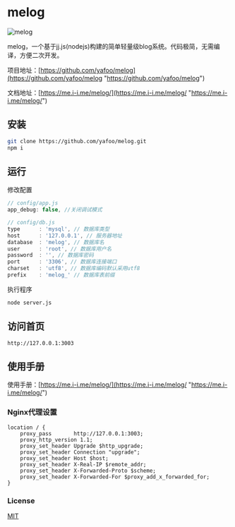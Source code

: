 # melog

![melog](https://me.i-i.me/static/images/melog_360.png "melog")

melog，一个基于jj.js(nodejs)构建的简单轻量级blog系统。代码极简，无需编译，方便二次开发。

项目地址：[https://github.com/yafoo/melog](https://github.com/yafoo/melog "https://github.com/yafoo/melog")

文档地址：[https://me.i-i.me/melog/](https://me.i-i.me/melog/ "https://me.i-i.me/melog/")

## 安装

```bash
git clone https://github.com/yafoo/melog.git
npm i
```

## 运行

修改配置

```javascript
// config/app.js
app_debug: false, //关闭调试模式

// config/db.js
type      : 'mysql', // 数据库类型
host      : '127.0.0.1', // 服务器地址
database  : 'melog', // 数据库名
user      : 'root', // 数据库用户名
password  : '', // 数据库密码
port      : '3306', // 数据库连接端口
charset   : 'utf8', // 数据库编码默认采用utf8
prefix    : 'melog_' // 数据库表前缀
```

执行程序

```bash
node server.js
```

## 访问首页

```
http://127.0.0.1:3003
```

## 使用手册

使用手册：[https://me.i-i.me/melog/](https://me.i-i.me/melog/ "https://me.i-i.me/melog/")

### Nginx代理设置

```
location / {
    proxy_pass       http://127.0.0.1:3003;
    proxy_http_version 1.1;
    proxy_set_header Upgrade $http_upgrade;
    proxy_set_header Connection "upgrade";
    proxy_set_header Host $host;
    proxy_set_header X-Real-IP $remote_addr;
    proxy_set_header X-Forwarded-Proto $scheme;
    proxy_set_header X-Forwarded-For $proxy_add_x_forwarded_for;
}
```

### License

[MIT](LICENSE)
